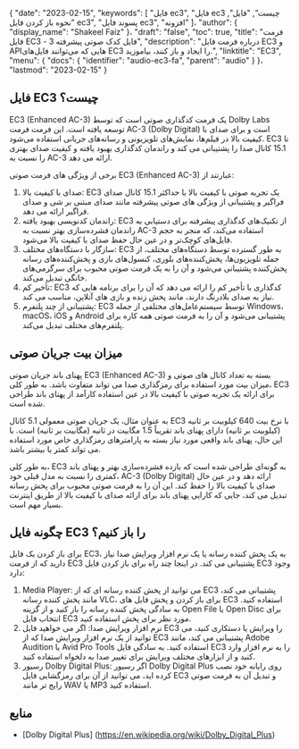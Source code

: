 {
  "date": "2023-02-15",
  "keywords": [
"فایل ec3",
"فایل ec3 چیست",
"فایل",
"نحوه باز کردن فایل ec3",
"پسوند فایل ec3",
"افزونه"
]،
  "author": {
    "display_name": "Shakeel Faiz"
}،
  "draft": "false",
  "toc": true,
  "title": "فرمت فایل EC3 - فایل کدک صوتی پیشرفته 3",
  "description": "درباره فرمت فایل EC3 و APIهایی که می‌توانند فایل‌های EC3 را ایجاد و باز کنند، بیاموزید.",
  "linktitle": "EC3",
  "menu": {
    "docs": {
      "identifier": "audio-ec3-fa",
      "parent": "audio"
}
}،
  "lastmod": "2023-02-15"
}

## فایل EC3 چیست؟

EC3 (Enhanced AC-3) یک فرمت کدگذاری صوتی است که توسط Dolby Labs توسعه یافته است. این فرمت فرمت AC-3 (Dolby Digital) است و برای صدای با کیفیت بالا در فیلم‌ها، نمایش‌های تلویزیونی و رسانه‌های جریانی استفاده می‌شود. EC3 تا 15.1 کانال صدا را پشتیبانی می کند و راندمان کدگذاری بهبود یافته و کیفیت صدای بهتری را نسبت به AC-3 ارائه می دهد.

برخی از ویژگی های فرمت صوتی EC3 (Enhanced AC-3) عبارتند از:

1. صدای با کیفیت بالا: EC3 یک تجربه صوتی با کیفیت بالا با حداکثر 15.1 کانال صدای فراگیر و پشتیبانی از ویژگی های صوتی پیشرفته مانند صدای مبتنی بر شی و صدای فراگیر ارائه می دهد.
2. راندمان کدنویسی بهبود یافته: EC3 از تکنیک‌های کدگذاری پیشرفته برای دستیابی به راندمان فشرده‌سازی بهتر نسبت به AC-3 استفاده می‌کند، که منجر به حجم فایل‌های کوچک‌تر و در عین حال حفظ صدای با کیفیت بالا می‌شود.
3. سازگار با دستگاه‌های مختلف: EC3 به طور گسترده توسط دستگاه‌های مختلف، از جمله تلویزیون‌ها، پخش‌کننده‌های بلوری، کنسول‌های بازی و پخش‌کننده‌های رسانه پخش‌کننده پشتیبانی می‌شود و آن را به یک فرمت صوتی محبوب برای سرگرمی‌های خانگی تبدیل می‌کند.
4. تأخیر کم: EC3 کدگذاری با تأخیر کم را ارائه می دهد که آن را برای برنامه هایی که نیاز به صدای بلادرنگ دارند، مانند پخش زنده و بازی های آنلاین، مناسب می کند.
5. پشتیبانی از چند پلتفرم: EC3 توسط سیستم‌عامل‌های مختلفی از جمله Windows، macOS، iOS و Android پشتیبانی می‌شود و آن را به فرمت صوتی همه کاره برای پلتفرم‌های مختلف تبدیل می‌کند.

## میزان بیت جریان صوتی

پهنای باند جریان صوتی EC3 (Enhanced AC-3) بسته به تعداد کانال های صوتی و میزان بیت مورد استفاده برای رمزگذاری صدا می تواند متفاوت باشد. به طور کلی، EC3 برای ارائه یک تجربه صوتی با کیفیت بالا در عین استفاده کارآمد از پهنای باند طراحی شده است.

به عنوان مثال، یک جریان صوتی معمولی 5.1 کانال EC3 با نرخ بیت 640 کیلوبیت بر ثانیه (کیلوبیت بر ثانیه) دارای پهنای باند تقریباً 1.5 مگابیت در ثانیه (مگابیت بر ثانیه) است. با این حال، پهنای باند واقعی مورد نیاز بسته به پارامترهای رمزگذاری خاص مورد استفاده می تواند کمتر یا بیشتر باشد.

به طور کلی، EC3 به گونه‌ای طراحی شده است که بازده فشرده‌سازی بهتر و پهنای باند کمتری را نسبت به مدل قبلی خود، AC-3 (Dolby Digital) ارائه دهد و در عین حال صدای با کیفیت بالا را حفظ کند. این آن را به فرمت صوتی محبوب برای پخش رسانه تبدیل می کند، جایی که کارایی پهنای باند برای ارائه صدای با کیفیت بالا از طریق اینترنت بسیار مهم است.

## چگونه فایل EC3 را باز کنیم؟

برای باز کردن یک فایل EC3، به یک پخش کننده رسانه یا یک نرم افزار ویرایش صدا نیاز دارید که از فرمت EC3 پشتیبانی می کند. در اینجا چند راه برای باز کردن فایل EC3 وجود دارد:

1. Media Player: می توانید از پخش کننده رسانه ای که از EC3 پشتیبانی می کند، مانند پخش کننده رسانه VLC، برای باز کردن و پخش فایل های EC3 استفاده کنید. به سادگی پخش کننده رسانه را باز کنید و از گزینه Open File یا Open Disc برای انتخاب فایل EC3 مورد نظر برای پخش استفاده کنید.
2. نرم افزار ویرایش صدا: اگر می خواهید فایل EC3 را ویرایش یا دستکاری کنید، می توانید از یک نرم افزار ویرایش صدا که از EC3 پشتیبانی می کند، مانند Adobe Audition یا Avid Pro Tools استفاده کنید. به سادگی فایل EC3 را به نرم افزار وارد کنید و از ابزارهای مختلف ویرایش برای تغییر صدا به دلخواه استفاده کنید.
3. رسیور Dolby Digital Plus: اگر رسیور Dolby Digital Plus روی رایانه خود نصب کرده اید، می توانید از آن برای رمزگشایی فایل EC3 و تبدیل آن به فرمت صوتی رایج تر مانند WAV یا MP3 استفاده کنید.

## منابع
* [Dolby Digital Plus] (https://en.wikipedia.org/wiki/Dolby_Digital_Plus)


